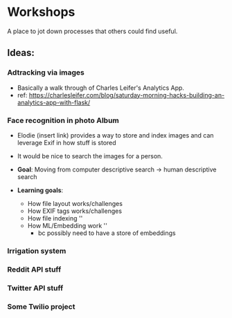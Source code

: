 # Workshops
A place to jot down processes that others could find useful.

## Ideas:

### Adtracking via images
* Basically a walk through of Charles Leifer's Analytics App.
* ref: https://charlesleifer.com/blog/saturday-morning-hacks-building-an-analytics-app-with-flask/



### Face recognition in photo Album
* Elodie (insert link) provides a way to store and index images and can leverage Exif in how stuff is stored
* It would be nice to search the images for a person.

* **Goal**: Moving from computer descriptive search -> human descriptive search
* **Learning goals**:
    * How file layout works/challenges
    * How EXIF tags works/challenges
    * How file indexing ''
    * How ML/Embedding work '' 
        * bc possibly need to have a store of embeddings


### Irrigation system


### Reddit API stuff 


### Twitter API stuff


### Some Twilio project


